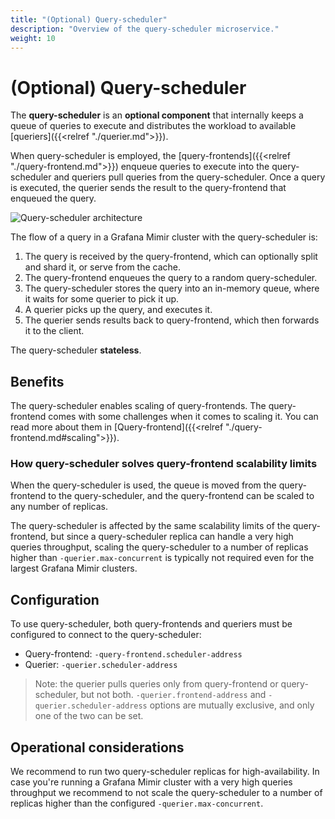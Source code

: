 ```yaml
---
title: "(Optional) Query-scheduler"
description: "Overview of the query-scheduler microservice."
weight: 10
---
```


# (Optional) Query-scheduler

The **query-scheduler** is an **optional component** that internally keeps a queue of queries to execute and distributes the workload to available [queriers]({{<relref "./querier.md">}}).

When query-scheduler is employed, the [query-frontends]({{<relref "./query-frontend.md">}}) enqueue queries to execute into the query-scheduler and queriers pull queries from the query-scheduler. Once a query is executed, the querier sends the result to the query-frontend that enqueued the query.

![Query-scheduler architecture](../../images/query-scheduler-architecture.png)

[//]: # "Diagram source at https://docs.google.com/presentation/d/1bHp8_zcoWCYoNU2AhO2lSagQyuIrghkCncViSqn14cU/edit"

The flow of a query in a Grafana Mimir cluster with the query-scheduler is:

1. The query is received by the query-frontend, which can optionally split and shard it, or serve from the cache.
2. The query-frontend enqueues the query to a random query-scheduler.
3. The query-scheduler stores the query into an in-memory queue, where it waits for some querier to pick it up.
4. A querier picks up the query, and executes it.
5. The querier sends results back to query-frontend, which then forwards it to the client.

The query-scheduler **stateless**.

## Benefits

The query-scheduler enables scaling of query-frontends. The query-frontend comes with some challenges when it comes to scaling it. You can read more about them in [Query-frontend]({{<relref "./query-frontend.md#scaling">}}).

### How query-scheduler solves query-frontend scalability limits

When the query-scheduler is used, the queue is moved from the query-frontend to the query-scheduler, and the query-frontend can be scaled to any number of replicas.

The query-scheduler is affected by the same scalability limits of the query-frontend, but since a query-scheduler replica can handle a very high queries throughput, scaling the query-scheduler to a number of replicas higher than `-querier.max-concurrent` is typically not required even for the largest Grafana Mimir clusters.

## Configuration

To use query-scheduler, both query-frontends and queriers must be configured to connect to the query-scheduler:

- Query-frontend: `-query-frontend.scheduler-address`
- Querier: `-querier.scheduler-address`

> Note: the querier pulls queries only from query-frontend or query-scheduler, but not both. `-querier.frontend-address` and `-querier.scheduler-address` options are mutually exclusive, and only one of the two can be set.

## Operational considerations

We recommend to run two query-scheduler replicas for high-availability.
In case you're running a Grafana Mimir cluster with a very high queries throughput we recommend to not scale the query-scheduler to a number of replicas higher than the configured `-querier.max-concurrent`.
